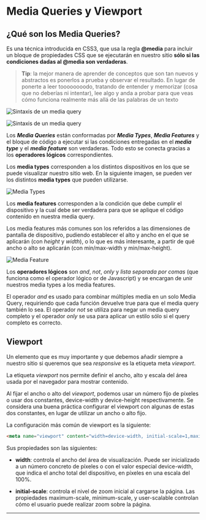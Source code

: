 # Media Queries y Viewport

## ¿Qué son los Media Queries?

Es una técnica introducida en CSS3, que usa la regla **@media** para incluir un bloque de propiedades CSS que se ejecutarán en nuestro sitio **sólo si las condiciones dadas al @media son verdaderas**.

> **Tip**: la mejor manera de aprender de conceptos que son tan nuevos y  abstractos es ponerlos a prueba y observar el resultado. En lugar de ponerte a leer toooooooodo, tratando de entender y memorizar (cosa que no deberías ni intentar), lee algo y anda a probar para que veas cómo funciona realmente más allá de las palabras de un texto



![Sintaxis de un media query](http://ptgmedia.pearsoncmg.com/images/chap4_9780321888938/elementLinks/0429b.jpg)



![Sintaxis de un media query](http://ptgmedia.pearsoncmg.com/images/chap4_9780321888938/elementLinks/0429b.jpg)



Los ***Media Queries*** están conformadas por ***Media Types***, ***Media Features*** y el bloque de código a ejecutar si las condiciones entregadas en el ***media type*** y el ***media feature*** son verdaderas. Todo esto se conecta gracias a los **operadores lógicos** correspondientes.

Los **media types** corresponden a los distintos dispositivos en los que se puede visualizar nuestro sitio web. En la siguiente imagen, se pueden ver los distintos **media types** que pueden utilizarse.

![Media Types](https://cdn-images-1.medium.com/max/800/1*5hk74pisbfEcsujBYEa1Mw.png)

Los **media features** corresponden a la condición que debe cumplir el dispositivo y la cual debe ser verdadera para que se aplique el código contenido en nuestra media query.

Los media features más comunes son los referidos a las dimensiones de pantalla de dispositivo, pudiendo establecer el alto y ancho en el que se aplicarán (con *height* y *width*), o lo que es más interesante, a partir de qué ancho o alto se aplicarán (con min/max-width y min/max-height).

![Media Feature](https://github.com/Laboratoria/curricula-js/blob/40a7995144b1a8e93887180484ae5a1d882fb435/04-social-network/00-rwd/02-media-queries/media_feature.png?raw=true)

Los **operadores lógicos** son *and*, *not*, *only* y *lista separada por comas* (que funciona como el operador lógico or de Javascript) y se encargan de unir nuestros media types a los media features.

El operador *and* es usado para combinar múltiples media en un solo Media Query, requiriendo que cada función devuelve true para que el media query también lo sea. El operador *not* se utiliza para negar un media query completo y el operador *only* se usa para aplicar un estilo sólo si el query completo es correcto.

## Viewport

Un elemento que es muy importante y que debemos añadir siempre a nuestro sitio si queremos que sea *responsive* es la etiqueta meta *viewport*.

La etiqueta *viewport* nos permite definir el ancho, alto y escala del área usada por el navegador para mostrar contenido.

Al fijar el ancho o alto del *viewport*, podemos usar un número fijo de píxeles o usar dos constantes, device-width y device-height respectivamente. Se considera una buena práctica configurar el viewport con algunas de estas dos constantes, en lugar de utilizar un ancho o alto fijo.

La configuración más común de viewport es la siguiente:

```html
<meta name="viewport" content="width=device-width, initial-scale=1,maximum-scale=1">
```

Sus propiedades son las siguientes:

- **width**: controla el ancho del área de visualización. Puede ser inicializado a un número concreto de píxeles o con el valor especial device-width, que indica el ancho total del dispositivo, en píxeles en una escala del 100%.

- **initial-scale**: controla el nivel de zoom inicial al cargarse la página. Las propiedades maximum-scale, minimum-scale, y user-scalable controlan cómo el usuario puede realizar zoom sobre la página.

---


